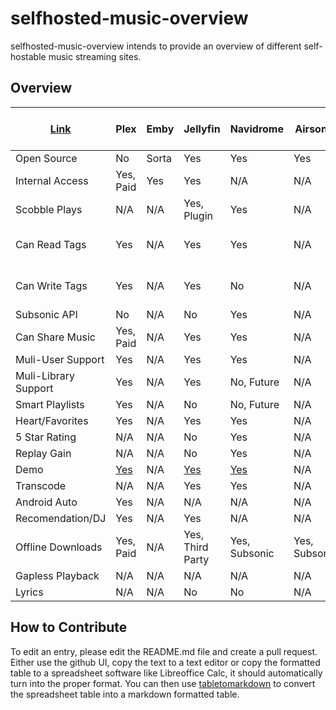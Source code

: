 
# selfhosted-music-overview

selfhosted-music-overview intends to provide an overview of different self-hostable music streaming sites.

## Overview
| [Link](https://www.reddit.com/r/selfhosted/comments/pz9dpb/lets_make_a_definitive_guide_to_the_subtle/) | Plex                                  | Emby  | Jellyfin                                                                                                      | Navidrome                              | Airsonic      | Subsonic      | Funkwhale     | LMS                                | mStream                          | Ampache                              | Mopidy | Koel | MPD | Serviio | Logitech Media Server|
| ------------------------------------------------------------------------------------------------------- | ------------------------------------- | ----- | ------------------------------------------------------------------------------------------------------------- | -------------------------------------- | ------------- | ------------- | ------------- | ---------------------------------- | -------------------------------- | ------------------------------------ | ------ | ---- | --- | ------- | -------------------- |
| Open Source                                                                                             | No                                    | Sorta | Yes                                                                                                           | Yes                                    | Yes           | No            | Yes           | N/A                                | Yes                              | Yes                                  | N/A    | N/A  | N/A | N/A     | N/A                  |
| Internal Access                                                                                         | Yes, Paid                             | Yes   | Yes                                                                                                           | N/A                                    | N/A           | N/A           | N/A           | N/A                                | N/A                              | Yes                                  | N/A    | N/A  | N/A | N/A     | N/A                  |
| Scobble Plays                                                                                           | N/A                                   | N/A   | Yes, Plugin                                                                                                   | Yes                                    | N/A           | N/A           | N/A           | Yes                                | N/A                              | N/A                                  | N/A    | N/A  | N/A | N/A     | N/A                  |
| Can Read Tags                                                                                           | Yes                                   | N/A   | Yes                                                                                                           | Yes                                    | N/A           | N/A           | N/A           | Yes, Multi-Value                   | N/A                              | Yes                                  | N/A    | N/A  | N/A | N/A     | N/A                  |
| Can Write Tags                                                                                          | Yes                                   | N/A   | Yes                                                                                                           | No                                     | N/A           | N/A           | N/A           | Yes, Multi-Value                   | N/A                              | Yes, File or DB                      | N/A    | N/A  | N/A | N/A     | N/A                  |
| Subsonic API                                                                                            | No                                    | N/A   | No                                                                                                            | Yes                                    | N/A           | N/A           | Yes           | Yes                                | N/A                              | Yes                                  | N/A    | N/A  | N/A | N/A     | N/A                  |
| Can Share Music                                                                                         | Yes, Paid                             | N/A   | Yes                                                                                                           | Yes                                    | N/A           | N/A           | Yes           | N/A                                | Yes                              | N/A                                  | N/A    | N/A  | N/A | N/A     | N/A                  |
| Muli-User Support                                                                                       | Yes                                   | N/A   | Yes                                                                                                           | Yes                                    | N/A           | N/A           | N/A           | Yes                                | N/A                              | Yes                                  | N/A    | N/A  | N/A | N/A     | N/A                  |
| Muli-Library Support                                                                                    | Yes                                   | N/A   | Yes                                                                                                           | No, Future                             | N/A           | N/A           | N/A           | N/A                                | N/A                              | N/A                                  | N/A    | N/A  | N/A | N/A     | N/A                  |
| Smart Playlists                                                                                         | Yes                                   | N/A   | No                                                                                                            | No, Future                             | N/A           | N/A           | N/A           | Yes                                | No                               | Yes                                  | N/A    | N/A  | N/A | N/A     | N/A                  |
| Heart/Favorites                                                                                         | Yes                                   | N/A   | Yes                                                                                                           | Yes                                    | N/A           | N/A           | N/A           | Yes                                | N/A                              | Yes                                  | N/A    | N/A  | N/A | N/A     | N/A                  |
| 5 Star Rating                                                                                           | N/A                                   | N/A   | No                                                                                                            | Yes                                    | N/A           | N/A           | N/A           | N/A                                | Yes                              | Yes                                  | N/A    | N/A  | N/A | N/A     | N/A                  |
| Replay Gain                                                                                             | N/A                                   | N/A   | No                                                                                                            | Yes                                    | N/A           | N/A           | N/A           | N/A                                | Yes                              | N/A                                  | N/A    | N/A  | N/A | N/A     | N/A                  |
| Demo                                                                                                    | [Yes](https://app.plex.tv/desktop/#!/)| N/A   | [Yes](https://demo.jellyfin.org/stable/web/index.html#!/login.html?serverid=713dc3fe952b438fa70ed35e4ef0525a) | [Yes](https://www.navidrome.org/demo/) | N/A           | N/A           | N/A           | [Yes](https://lms.demo.poupon.io/) | [Yes](https://demo.mstream.io/?) | [Yes](https://ampache.org/demo.html) | N/A    | N/A  | N/A | N/A     | N/A                  |
| Transcode                                                                                               | N/A                                   | N/A   | Yes                                                                                                           | Yes                                    | N/A           | N/A           | N/A           | N/A                                | Yes                              | Yes                                  | N/A    | N/A  | N/A | N/A     | N/A                  |
| Android Auto                                                                                            | Yes                                   | N/A   | N/A                                                                                                           | N/A                                    | N/A           | N/A           | N/A           | N/A                                | N/A                              | N/A                                  | N/A    | N/A  | N/A | N/A     | N/A                  |
| Recomendation/DJ                                                                                        | Yes                                   | N/A   | Yes                                                                                                           | N/A                                    | N/A           | N/A           | N/A           | N/A                                | Yes                              | Yes                                  | N/A    | N/A  | N/A | N/A     | N/A                  |
| Offline Downloads                                                                                       | Yes, Paid                             | N/A   | Yes, Third Party                                                                                              | Yes, Subsonic                          | Yes, Subsonic | Yes, Subsonic | Yes, Subsonic | Yes, Subsonic                      | N/A                              | Yes, Subsonic                        | N/A    | N/A  | N/A | N/A     | N/A                  |
| Gapless Playback                                                                                        | N/A                                   | N/A   | N/A                                                                                                           | N/A                                    | N/A           | N/A           | N/A           | N/A                                | N/A                              | N/A                                  | N/A    | N/A  | N/A | N/A     | N/A                  |
| Lyrics                                                                                                  | N/A                                   | N/A   | No                                                                                                            | No                                     | N/A           | N/A           | N/A           | N/A                                | N/A                              | Yes                                  | N/A    | N/A  | N/A | N/A     | N/A                  |

## How to Contribute

To edit an entry, please edit the README.md file and create a pull request.
Either use the github UI, copy the text to a text editor or copy the formatted table to a spreadsheet software like Libreoffice Calc, it should automatically turn into the proper format. You can then use [tabletomarkdown](https://tabletomarkdown.com/convert-spreadsheet-to-markdown/) to convert the spreadsheet table into a markdown formatted table.
